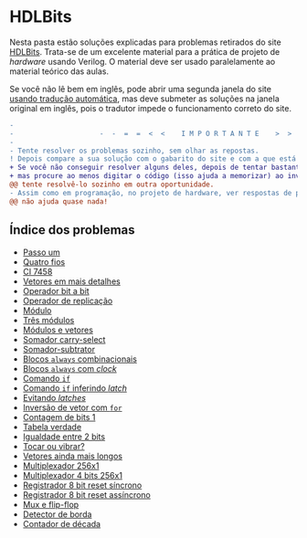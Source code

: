 # HDLBits

Nesta pasta estão soluções explicadas para problemas retirados do site [HDLBits](0https://hdlbits.01xz.net/wiki/Main_Page). Trata-se de um excelente material para a prática de projeto de _hardware_ usando Verilog. O material deve ser usado paralelamente ao material teórico das aulas.  

Se você não lê bem em inglês, pode abrir uma segunda janela do site [usando tradução automática](0https://hdlbits-01xz-net.translate.goog/wiki/Main_Page?_x_tr_sl=en&_x_tr_tl=pt&_x_tr_hl=en-US), mas deve submeter as soluções na janela original em inglês, pois o tradutor impede o funcionamento correto do site. 

```diff
-                                                                                                     
-                     -  -  =  =  <  <    I M P O R T A N T E    >  >  =  =  -  -                     
-                                                                                                     
- Tente resolver os problemas sozinho, sem olhar as repostas.                                         
! Depois compare a sua solução com o gabarito do site e com a que está neste repositório.             
+ Se você não conseguir resolver alguns deles, depois de tentar bastante, tudo bem olhar as respostas,
+ mas procure ao menos digitar o código (isso ajuda a memorizar) ao invés de copiar/colar e           
@@ tente resolvê-lo sozinho em outra oportunidade.                                                  @@
- Assim como em programação, no projeto de hardware, ver respostas de problemas resolvidos            
@@ não ajuda quase nada!                                                                            @@
```

## Índice dos problemas

- [Passo um](001_step_one) 
- [Quatro fios](004_wire4)
- [CI 7458](010_7458)
- [Vetores em mais detalhes](012_vector1)
- [Operador bit a bit](014_vector2)
- [Operador de replicação](018_vector4)
- [Módulo](020_module)
- [Três módulos](023_module_shift)
- [Módulos e vetores](024_module_shift8)
- [Somador carry-select](027_module_cseladd)
- [Somador-subtrator](028_module_addsub)
- [Blocos `always` combinacionais](029_alwaysblock1)
- [Blocos `always` com _clock_](030_alwaysblock2)
- [Comando `if`](031_always_if)
- [Comando `if` inferindo _latch_](032_always_if2)
- [Evitando _latches_](036_always_nolatches)
- [Inversão de vetor com `for`](040_vector100r)
- [Contagem de bits 1](041_popcount255)
- [Tabela verdade](051_truthtable1)
- [Igualdade entre 2 bits](052_t2015_eq2)
- [Tocar ou vibrar?](056_ringer)
- [Vetores ainda mais longos](060_gatesv100)
- [Multiplexador 256x1](064_mux256to1)
- [Multiplexador 4 bits 256x1](065_mux256to1v)
- [Registrador 8 bit reset síncrono](084_dff8p)
- [Registrador 8 bit reset assíncrono](085_dff8ar)
- [Mux e flip-flop](092_exams_2014_q4a)
- [Detector de borda](095_edgedetect)
- [Contador de década](100_count10)

